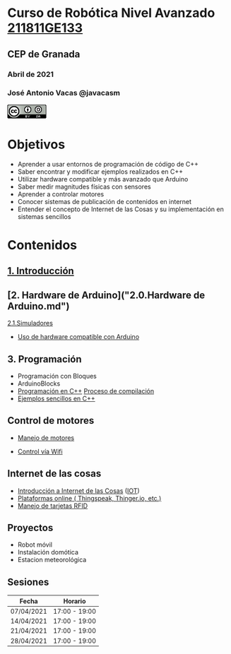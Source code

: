 # Curso de Robótica Nivel Avanzado [211811GE133](https://www.juntadeandalucia.es/educacion/secretariavirtual/consultaCEP/actividad/211811GE133/)
## CEP de Granada

### Abril de 2021


### José Antonio Vacas @javacasm


![Licencia CC](./images/CCbySQ_88x31.png)



# Objetivos
* Aprender a usar entornos de programación de código de C++
* Saber encontrar y modificar ejemplos realizados en C++
* Utilizar hardware compatible y más avanzado que Arduino
* Saber medir magnitudes físicas con sensores
* Aprender a controlar motores 
* Conocer sistemas de publicación de contenidos en internet
* Entender el concepto de Internet de las Cosas y su implementación en sistemas sencillos


# Contenidos

## [1. Introducción](./1.0.Introducción%20a%20Arduino.md)

## [2. Hardware de Arduino]("2.0.Hardware de Arduino.md")
[2.1.Simuladores](./2.1.Simuladores.md)
* [Uso de hardware compatible con Arduino](./MasQueArduino.md)

## 3. Programación 
* Programación con Bloques
* ArduinoBlocks
* [Programación en C++](./Programacion_C++.md) [Proceso de compilación](./procesoCompilacion.md)
* [Ejemplos sencillos en C++](./Ejemplos.md)


## Control de motores
* [Manejo de motores](./motores.md)

* [Control vía Wifi](./MasQueArduino.md#wifi)

## Internet de las cosas
* [Introducción a Internet de las Cosas](./base_iot.md) ([IOT](./IOT.md))
* [Plataformas online ( Thingspeak, Thinger.io, etc.)](./Plataformas.md)
* [Manejo de tarjetas RFID](./rfids.md)

## Proyectos
* Robot móvil
* Instalación domótica
* Estacion meteorológica

## Sesiones

Fecha|Horario
---|---
07/04/2021| 17:00 -	19:00
14/04/2021|	17:00 -	19:00
21/04/2021|	17:00 -	19:00
28/04/2021|	17:00 -	19:00